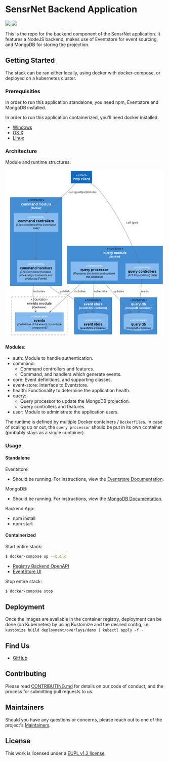 # SensrNet Backend Application

<p>
    <a href="https://github.com/kadaster-labs/sensrnet-registry-backend/actions?query=workflow%3A%22Node.js+CI%22" alt="Build status">
        <img src="https://github.com/kadaster-labs/sensrnet-registry-backend/workflows/Node.js%20CI/badge.svg" />
    </a>
    <a href="https://sonarcloud.io/dashboard?id=kadaster-labs_sensrnet-registry-backend" alt="Quality Gate">
        <img src="https://sonarcloud.io/api/project_badges/measure?project=kadaster-labs_sensrnet-registry-backend&metric=alert_status" />
    </a>
</p>

This is the repo for the backend component of the SensrNet application. It features a NodeJS backend, makes use of Eventstore for event sourcing, and MongoDB for storing the projection.

## Getting Started

The stack can be ran either locally, using docker with docker-compose, or deployed on a kubernetes cluster.

### Prerequisities

In order to run this application standalone, you need npm, Eventstore and MongoDB installed.

In order to run this application containerized, you'll need docker installed.

* [Windows](https://docs.docker.com/windows/started)
* [OS X](https://docs.docker.com/mac/started/)
* [Linux](https://docs.docker.com/linux/started/)

### Architecture

Module and runtime structures:

![Dependency Graph](docs/images/dependency-graph.png)

#### Modules:

- auth: Module to handle authentication.
- command:
    - Command controllers and features.
    - Command, and handlers which generate events.
- core: Event definitions, and supporting classes.
- event-store: Interface to Eventstore.
- health: Functionality to determine the application health.
- query:
  - Query processor to update the MongoDB projection.
  - Query controllers and features.
- user: Module to administrate the application users.

The runtime is defined by multiple Docker containers / `Dockerfile`s. In case of scaling up or out, the `query processor` should be put in its own container (probably stays as a single container).

### Usage

#### Standalone

Eventstore:
* Should be running. For instructions, view the [Eventstore Documentation](https://developers.eventstore.com/).

MongoDB:
* Should be running. For instructions, view the [MongoDB Documentation](https://docs.mongodb.com/manual/installation/).

Backend App:
* npm install
* npm start

#### Containerized

Start entire stack:

```bash
$ docker-compose up --build
```

* [Registry Backend OpenAPI](http://localhost:3000/api/)
* [EventStore UI](http://localhost:2113/web/index.html#/streams)

Stop entire stack:

```bash
$ docker-compose stop
```

## Deployment
Once the images are available in the container registry, deployment can be done (on Kubernetes) by using Kustomize and the desired config, i.e.
`kustomize build deployment/overlays/demo | kubectl apply -f -`

## Find Us

* [GitHub](https://github.com/kadaster-labs/sensrnet-home)

## Contributing

Please read [CONTRIBUTING.md](CONTRIBUTING.md) for details on our code of conduct, and the process for submitting pull requests to us.

## Maintainers <a name="maintainers"></a>

Should you have any questions or concerns, please reach out to one of the project's [Maintainers](./MAINTAINERS.md).

## License

This work is licensed under a [EUPL v1.2 license](./LICENSE.md).
